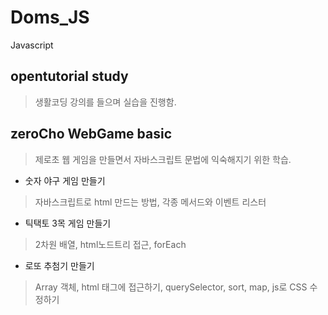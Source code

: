 # Doms_JS
Javascript

## opentutorial study
> 생활코딩 강의를 들으며 실습을 진행함.

## zeroCho WebGame basic
> 제로초 웹 게임을 만들면서 자바스크립트 문법에 익숙해지기 위한 학습.
- 숫자 야구 게임 만들기
> 자바스크립트로 html 만드는 방법, 각종 메서드와 이벤트 리스터
- 틱택토 3목 게임 만들기
> 2차원 배열, html노드트리 접근, forEach
- 로또 추첨기 만들기
> Array 객체, html 태그에 접근하기, querySelector, sort, map, js로 CSS 수정하기
